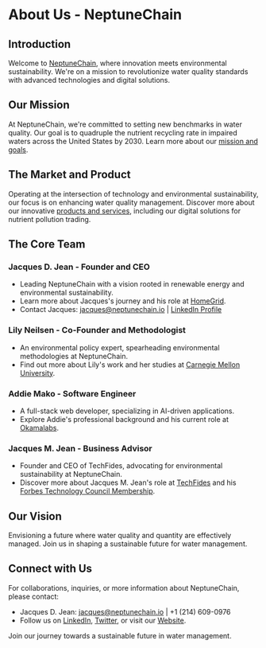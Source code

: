 # About Us - NeptuneChain

## Introduction
Welcome to [NeptuneChain](https://www.neptunechain.io), where innovation meets environmental sustainability. We're on a mission to revolutionize water quality standards with advanced technologies and digital solutions.

## Our Mission
At NeptuneChain, we're committed to setting new benchmarks in water quality. Our goal is to quadruple the nutrient recycling rate in impaired waters across the United States by 2030. Learn more about our [mission and goals](#URL-for-mission-and-goals).

## The Market and Product
Operating at the intersection of technology and environmental sustainability, our focus is on enhancing water quality management. Discover more about our innovative [products and services](#URL-for-products-and-services), including our digital solutions for nutrient pollution trading.

## The Core Team

### Jacques D. Jean - Founder and CEO
- Leading NeptuneChain with a vision rooted in renewable energy and environmental sustainability.
- Learn more about Jacques's journey and his role at [HomeGrid](https://homegridenergy.com).
- Contact Jacques: [jacques@neptunechain.io](mailto:jacques@neptunechain.io) | [LinkedIn Profile](https://www.linkedin.com/in/jacquesdjean?utm_source=share&utm_campaign=share_via&utm_content=profile&utm_medium=ios_app)

### Lily Neilsen - Co-Founder and Methodologist
- An environmental policy expert, spearheading environmental methodologies at NeptuneChain.
- Find out more about Lily's work and her studies at [Carnegie Mellon University]([https://www.cmu.edu/).

### Addie Mako - Software Engineer
- A full-stack web developer, specializing in AI-driven applications.
- Explore Addie's professional background and his current role at [Okamalabs](https://www.okamalabs.com).

### Jacques M. Jean - Business Advisor
- Founder and CEO of TechFides, advocating for environmental sustainability at NeptuneChain.
- Discover more about Jacques M. Jean's role at [TechFides](https://www.techfides.com) and his [Forbes Technology Council Membership]([https://councils.forbes.com/forbestechcouncil).

## Our Vision
Envisioning a future where water quality and quantity are effectively managed. Join us in shaping a sustainable future for water management.

## Connect with Us
For collaborations, inquiries, or more information about NeptuneChain, please contact:

- Jacques D. Jean: [jacques@neptunechain.io](mailto:jacques@neptunechain.io) | +1 (214) 609-0976
- Follow us on [LinkedIn]([https://www.linkedin.com/in/jacquesdjean?utm_source=share&utm_campaign=share_via&utm_content=profile&utm_medium=ios_app), [Twitter](https://x.com/neptunechainio/), or visit our [Website](https://wwww.neptunechain.io/).

Join our journey towards a sustainable future in water management.
